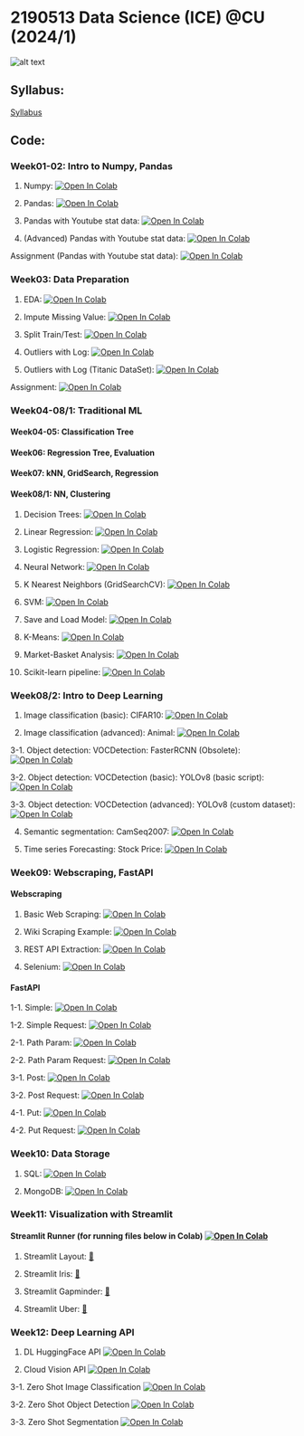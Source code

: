# 2190513 Data Science (ICE) @CU (2024/1)

![alt text](https://raw.githubusercontent.com/pvateekul/2190513_DS-ICE_2024s1/c588810003e3dcd79c4d7de96539087b9a9fac0d/image/meme.jpg "join ds")

## Syllabus:

[Syllabus](https://mycourseville-default.s3.ap-southeast-1.amazonaws.com/useruploaded_course_files/2024_1/55833/materials/Syllabus_2190513_DS_ICE_2024s1-7075-17227890153364.pdf)

## Code:

### Week01-02: Intro to Numpy, Pandas

1. Numpy: [![Open In Colab](https://raw.githubusercontent.com/pvateekul/2190513_DS-ICE_2024s1/main/image/colab-badge.svg)](https://colab.research.google.com/github/pvateekul/2190513_DS-ICE_2024s1/blob/main/code/Week01_Intro_Pandas/1_Numpy.ipynb)

2. Pandas: [![Open In Colab](https://raw.githubusercontent.com/pvateekul/2190513_DS-ICE_2024s1/main/image/colab-badge.svg)](https://colab.research.google.com/github/pvateekul/2190513_DS-ICE_2024s1/blob/main/code/Week02_DataPrep/Pandas.ipynb)

3. Pandas with Youtube stat data: [![Open In Colab](https://raw.githubusercontent.com/pvateekul/2190513_DS-ICE_2024s1/main/image/colab-badge.svg)](https://colab.research.google.com/github/pvateekul/2190513_DS-ICE_2024s1/blob/main/code/Week01_Intro_Pandas/3_Pandas_%28Dataset_Trending_YouTube_Video_Statistics%29.ipynb)

4. (Advanced) Pandas with Youtube stat data: [![Open In Colab](https://raw.githubusercontent.com/pvateekul/2190513_DS-ICE_2024s1/main/image/colab-badge.svg)](https://colab.research.google.com/github/pvateekul/2190513_DS-ICE_2024s1/blob/main/code/Week01_Intro_Pandas/4_Advanced_Pandas_%28Dataset_Trending_YouTube_Video_Statistics%29.ipynb)

Assignment (Pandas with Youtube stat data): [![Open In Colab](https://raw.githubusercontent.com/pvateekul/2190513_DS-ICE_2024s1/main/image/colab-badge.svg)](https://colab.research.google.com/github/pvateekul/2190513_DS-ICE_2024s1/blob/main/code/Week01_Intro_Pandas/5_PandasAssignment.ipynb)

### Week03: Data Preparation

1. EDA: [![Open In Colab](https://raw.githubusercontent.com/pvateekul/2190513_DS-ICE_2024s1/main/image/colab-badge.svg)](https://colab.research.google.com/github/pvateekul/2190513_DS-ICE_2024s1/blob/main/code/Week02_DataPrep/Lab1_LoansDataSet.ipynb)

2. Impute Missing Value: [![Open In Colab](https://raw.githubusercontent.com/pvateekul/2190513_DS-ICE_2024s1/main/image/colab-badge.svg)](https://colab.research.google.com/github/pvateekul/2190513_DS-ICE_2024s1/blob/main/code/Week02_DataPrep/Lab2_ImputeMissingValue.ipynb)

3. Split Train/Test: [![Open In Colab](https://raw.githubusercontent.com/pvateekul/2190513_DS-ICE_2024s1/main/image/colab-badge.svg)](https://colab.research.google.com/github/pvateekul/2190513_DS-ICE_2024s1/blob/main/code/Week02_DataPrep/Lab3_SplitTrainTest.ipynb)

4. Outliers with Log: [![Open In Colab](https://raw.githubusercontent.com/pvateekul/2190513_DS-ICE_2024s1/main/image/colab-badge.svg)](https://colab.research.google.com/github/pvateekul/2190513_DS-ICE_2024s1/blob/main/code/Week02_DataPrep/Lab4_Outliers_Titanic.ipynb)

5. Outliers with Log (Titanic DataSet): [![Open In Colab](https://raw.githubusercontent.com/pvateekul/2190513_DS-ICE_2024s1/main/image/colab-badge.svg)](https://colab.research.google.com/github/pvateekul/2190513_DS-ICE_2024s1/blob/main/code/Week02_DataPrep/Lab5_Outliers_Boston_%28optional%29.ipynb)

Assignment: [![Open In Colab](https://raw.githubusercontent.com/pvateekul/2190513_DS-ICE_2024s1/main/image/colab-badge.svg)](https://colab.research.google.com/github/pvateekul/2190513_DS-ICE_2024s1/blob/main/code/Week02_DataPrep/Assignment2_TitanicDataPrep_ToStudent.ipynb)

### Week04-08/1: Traditional ML

#### Week04-05: Classification Tree

#### Week06: Regression Tree, Evaluation

#### Week07: kNN, GridSearch, Regression

#### Week08/1: NN, Clustering

1. Decision Trees: [![Open In Colab](https://raw.githubusercontent.com/pvateekul/2190513_DS-ICE_2024s1/main/image/colab-badge.svg)](https://colab.research.google.com/github/pvateekul/2190513_DS-ICE_2024s1/blob/main/code/Week03_ML/1_Decision_Trees_Random_Forests_v3.ipynb)

2. Linear Regression: [![Open In Colab](https://raw.githubusercontent.com/pvateekul/2190513_DS-ICE_2024s1/main/image/colab-badge.svg)](https://colab.research.google.com/github/pvateekul/2190513_DS-ICE_2024s1/blob/main/code/Week03_ML/2_Linear_Regression_v2.ipynb)

3. Logistic Regression: [![Open In Colab](https://raw.githubusercontent.com/pvateekul/2190513_DS-ICE_2024s1/main/image/colab-badge.svg)](https://colab.research.google.com/github/pvateekul/2190513_DS-ICE_2024s1/blob/main/code/Week03_ML/3_Logistic_Regression_v2.ipynb)

4. Neural Network: [![Open In Colab](https://raw.githubusercontent.com/pvateekul/2190513_DS-ICE_2024s1/main/image/colab-badge.svg)](https://colab.research.google.com/github/pvateekul/2190513_DS-ICE_2024s1/blob/main/code/Week03_ML/4_Neural_Network_v3.ipynb)

5. K Nearest Neighbors (GridSearchCV): [![Open In Colab](https://raw.githubusercontent.com/pvateekul/2190513_DS-ICE_2024s1/main/image/colab-badge.svg)](https://colab.research.google.com/github/pvateekul/2190513_DS-ICE_2024s1/blob/main/code/Week03_ML/5_K_Nearest_Neighbors_v2.ipynb)

6. SVM: [![Open In Colab](https://raw.githubusercontent.com/pvateekul/2190513_DS-ICE_2024s1/main/image/colab-badge.svg)](https://colab.research.google.com/github/pvateekul/2190513_DS-ICE_2024s1/blob/main/code/Week03_ML/6_Support_Vector_Machine_v2.ipynb)

7. Save and Load Model: [![Open In Colab](https://raw.githubusercontent.com/pvateekul/2190513_DS-ICE_2024s1/main/image/colab-badge.svg)](https://colab.research.google.com/github/pvateekul/2190513_DS-ICE_2024s1/blob/main/code/Week03_ML/7_Save_Load_Model_v2.ipynb)

8. K-Means: [![Open In Colab](https://raw.githubusercontent.com/pvateekul/2190513_DS-ICE_2024s1/main/image/colab-badge.svg)](https://colab.research.google.com/github/pvateekul/2190513_DS-ICE_2024s1/blob/main/code/Week03_ML/8_K_Means_Clustering_v2.ipynb)

9. Market-Basket Analysis: [![Open In Colab](https://raw.githubusercontent.com/pvateekul/2190513_DS-ICE_2024s1/main/image/colab-badge.svg)](https://colab.research.google.com/github/pvateekul/2190513_DS-ICE_2024s1/blob/main/code/Week03_ML/9_Market_Basket_Intro_v2.ipynb)

10. Scikit-learn pipeline: [![Open In Colab](https://raw.githubusercontent.com/pvateekul/2190513_DS-ICE_2024s1/main/image/colab-badge.svg)](https://colab.research.google.com/github/pvateekul/2190513_DS-ICE_2024s1/blob/main/code/Week03_ML/10_Scikit_learn_Pipeline.ipynb)

### Week08/2: Intro to Deep Learning

1. Image classification (basic): CIFAR10: [![Open In Colab](https://raw.githubusercontent.com/pvateekul/2110446_DSDE_2023s2/main/img/colab-badge.svg)](https://colab.research.google.com/github/pvateekul/2190513_DS-ICE_2024s1/blob/main/code/Week04_DL/1_Image_classification_CIFAR10_CNN.ipynb)

2. Image classification (advanced): Animal: [![Open In Colab](https://raw.githubusercontent.com/pvateekul/2190513_DS-ICE_2024s1/main/image/colab-badge.svg)](https://colab.research.google.com/github/pvateekul/2190513_DS-ICE_2024s1/blob/main/code/Week04_DL/2_Image_classification_Animal_EfficientNetV2.ipynb)

3-1. Object detection: VOCDetection: FasterRCNN (Obsolete): [![Open In Colab](https://raw.githubusercontent.com/pvateekul/2190513_DS-ICE_2024s1/main/image/colab-badge.svg)](https://colab.research.google.com/github/pvateekul/2190513_DS-ICE_2024s1/blob/main/code/Week04_DL/3_1_Object_detection_VOCDetection_FasterRCNN_MobileNet_V3.ipynb#scrollTo=ae4cebc0)

3-2. Object detection: VOCDetection (basic): YOLOv8 (basic script): [![Open In Colab](https://raw.githubusercontent.com/pvateekul/2190513_DS-ICE_2024s1/main/image/colab-badge.svg)](https://colab.research.google.com/github/pvateekul/2190513_DS-ICE_2024s1/blob/main/code/Week04_DL/3_2_Object_detection_VOCDetection_yolov8_basic.ipynb)

3-3. Object detection: VOCDetection (advanced): YOLOv8 (custom dataset): [![Open In Colab](https://raw.githubusercontent.com/pvateekul/2190513_DS-ICE_2024s1/main/image/colab-badge.svg)](https://colab.research.google.com/github/pvateekul/2190513_DS-ICE_2024s1/blob/main/code/Week04_DL/3_3_Object_detection_VOCDetection_yolov8_advanced.ipynb)

4. Semantic segmentation: CamSeq2007: [![Open In Colab](https://raw.githubusercontent.com/pvateekul/2190513_DS-ICE_2024s1/main/image/colab-badge.svg)](https://colab.research.google.com/github/pvateekul/2190513_DS-ICE_2024s1/blob/main/code/Week04_DL/4_Semantic_segmentation_Camseq_deeplabv3_DataInGD.ipynb)

5. Time series Forecasting: Stock Price: [![Open In Colab](https://raw.githubusercontent.com/pvateekul/2190513_DS-ICE_2024s1/main/image/colab-badge.svg)](https://colab.research.google.com/github/pvateekul/2190513_DS-ICE_2024s1/blob/main/code/Week04_DL/5_Time_series_forecasting_DataInGD.ipynb)

### Week09: Webscraping, FastAPI

#### Webscraping

1. Basic Web Scraping: [![Open In Colab](https://raw.githubusercontent.com/pvateekul/2190513_DS-ICE_2024s1/main/image/colab-badge.svg)](https://colab.research.google.com/github/pvateekul/2190513_DS-ICE_2024s1/blob/main/code/Week09/webscraping/1_basic_web_scraping.ipynb)

2. Wiki Scraping Example: [![Open In Colab](https://raw.githubusercontent.com/pvateekul/2190513_DS-ICE_2024s1/main/image/colab-badge.svg)](https://colab.research.google.com/github/pvateekul/2190513_DS-ICE_2024s1/blob/main/code/Week09/webscraping/2_wiki_scraping_example.ipynb)

3. REST API Extraction: [![Open In Colab](https://raw.githubusercontent.com/pvateekul/2190513_DS-ICE_2024s1/main/image/colab-badge.svg)](https://colab.research.google.com/github/pvateekul/2190513_DS-ICE_2024s1/blob/main/code/Week09/webscraping/3_REST_API_extraction.ipynb)

4. Selenium: [![Open In Colab](https://raw.githubusercontent.com/pvateekul/2190513_DS-ICE_2024s1/main/image/colab-badge.svg)](https://colab.research.google.com/github/pvateekul/2190513_DS-ICE_2024s1/blob/main/code/Week09/webscraping/4_selenium.ipynb)

#### FastAPI

1-1. Simple: [![Open In Colab](https://raw.githubusercontent.com/pvateekul/2190513_DS-ICE_2024s1/main/image/colab-badge.svg)](https://colab.research.google.com/github/pvateekul/2190513_DS-ICE_2024s1/blob/main/code/Week09/fastapi/1_simple.ipynb)

1-2. Simple Request: [![Open In Colab](https://raw.githubusercontent.com/pvateekul/2190513_DS-ICE_2024s1/main/image/colab-badge.svg)](https://colab.research.google.com/github/pvateekul/2190513_DS-ICE_2024s1/blob/main/code/Week09/fastapi/1_simple_request.ipynb)

2-1. Path Param: [![Open In Colab](https://raw.githubusercontent.com/pvateekul/2190513_DS-ICE_2024s1/main/image/colab-badge.svg)](https://colab.research.google.com/github/pvateekul/2190513_DS-ICE_2024s1/blob/main/code/Week09/fastapi/2_path_param.ipynb)

2-2. Path Param Request: [![Open In Colab](https://raw.githubusercontent.com/pvateekul/2190513_DS-ICE_2024s1/main/image/colab-badge.svg)](https://colab.research.google.com/github/pvateekul/2190513_DS-ICE_2024s1/blob/main/code/Week09/fastapi/2_path_param_request.ipynb)

3-1. Post: [![Open In Colab](https://raw.githubusercontent.com/pvateekul/2190513_DS-ICE_2024s1/main/image/colab-badge.svg)](https://colab.research.google.com/github/pvateekul/2190513_DS-ICE_2024s1/blob/main/code/Week09/fastapi/3_post.ipynb)

3-2. Post Request: [![Open In Colab](https://raw.githubusercontent.com/pvateekul/2190513_DS-ICE_2024s1/main/image/colab-badge.svg)](https://colab.research.google.com/github/pvateekul/2190513_DS-ICE_2024s1/blob/main/code/Week09/fastapi/3_post_request.ipynb)

4-1. Put: [![Open In Colab](https://raw.githubusercontent.com/pvateekul/2190513_DS-ICE_2024s1/main/image/colab-badge.svg)](https://colab.research.google.com/github/pvateekul/2190513_DS-ICE_2024s1/blob/main/code/Week09/fastapi/4_put.ipynb)

4-2. Put Request: [![Open In Colab](https://raw.githubusercontent.com/pvateekul/2190513_DS-ICE_2024s1/main/image/colab-badge.svg)](https://colab.research.google.com/github/pvateekul/2190513_DS-ICE_2024s1/blob/main/code/Week09/fastapi/4_put_request.ipynb)

### Week10: Data Storage

1. SQL: [![Open In Colab](https://raw.githubusercontent.com/pvateekul/2190513_DS-ICE_2024s1/main/image/colab-badge.svg)](https://colab.research.google.com/github/pvateekul/2190513_DS-ICE_2024s1/blob/main/code/Week10_Data_Storage/1_sql_tutorial.ipynb)

2. MongoDB: [![Open In Colab](https://raw.githubusercontent.com/pvateekul/2190513_DS-ICE_2024s1/main/image/colab-badge.svg)](https://colab.research.google.com/github/pvateekul/2190513_DS-ICE_2024s1/blob/main/code/Week10_Data_Storage/2_mongodb_tutorial.ipynb)

### Week11: Visualization with Streamlit

#### Streamlit Runner (for running files below in Colab) [![Open In Colab](https://raw.githubusercontent.com/pvateekul/2190513_DS-ICE_2024s1/main/image/colab-badge.svg)](https://colab.research.google.com/github/pvateekul/2190513_DS-ICE_2024s1/blob/main/code/Week11_Streamlit/streamlit_runner.ipynb)

1. Streamlit Layout: [🔗](https://github.com/pvateekul/2190513_DS-ICE_2024s1/blob/main/code/Week11_Streamlit/1_streamlit_layout.py)

2. Streamlit Iris: [🔗](https://github.com/pvateekul/2190513_DS-ICE_2024s1/blob/main/code/Week11_Streamlit/2_streamlit_iris.py)

3. Streamlit Gapminder: [🔗](https://github.com/pvateekul/2190513_DS-ICE_2024s1/blob/main/code/Week11_Streamlit/3_streamlit_gapminder.py)

4. Streamlit Uber: [🔗](https://github.com/pvateekul/2190513_DS-ICE_2024s1/blob/main/code/Week11_Streamlit/4_streamlit_uber.py)

### Week12: Deep Learning API

1. DL HuggingFace API [![Open In Colab](https://raw.githubusercontent.com/pvateekul/2190513_DS-ICE_2024s1/main/image/colab-badge.svg)](https://colab.research.google.com/github/pvateekul/2190513_DS-ICE_2024s1/blob/main/code/Week12_DL_API/1_DL_HuggingFace_API.ipynb)

2. Cloud Vision API [![Open In Colab](https://raw.githubusercontent.com/pvateekul/2190513_DS-ICE_2024s1/main/image/colab-badge.svg)](https://colab.research.google.com/github/pvateekul/2190513_DS-ICE_2024s1/blob/main/code/Week12_DL_API/2_Cloud_Vision_API.ipynb)

3-1. Zero Shot Image Classification [![Open In Colab](https://raw.githubusercontent.com/pvateekul/2190513_DS-ICE_2024s1/main/image/colab-badge.svg)](https://colab.research.google.com/github/pvateekul/2190513_DS-ICE_2024s1/blob/main/code/Week12_DL_API/3_1_zero_shot_image_classification.ipynb)

3-2. Zero Shot Object Detection [![Open In Colab](https://raw.githubusercontent.com/pvateekul/2190513_DS-ICE_2024s1/main/image/colab-badge.svg)](https://colab.research.google.com/github/pvateekul/2190513_DS-ICE_2024s1/blob/main/code/Week12_DL_API/3_2_zero_shot_object_detection.ipynb)

3-3. Zero Shot Segmentation [![Open In Colab](https://raw.githubusercontent.com/pvateekul/2190513_DS-ICE_2024s1/main/image/colab-badge.svg)](https://colab.research.google.com/github/pvateekul/2190513_DS-ICE_2024s1/blob/main/code/Week12_DL_API/3_3_zero_shot_segmentation.ipynb)

